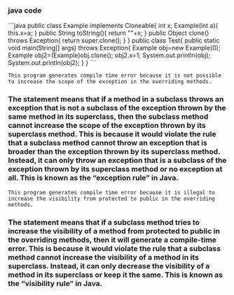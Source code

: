 <h3>java code</h3>
```java
public class Example implements Cloneable{
     int x;
     Example(int a){
         this.x=a;
     }
     public String toString(){
         return ""+x;
     }
     public Object clone() throws Exception{
         return super.clone();
     }
}
public class Test{
     public static void main(String[] args) throws Exception{
         Example obj=new Example(0);
         Example obj2=(Example)obj.clone();
         obj2.x=1;
         System.out.println(obj);
         System.out.println(obj2);
     }
}
```

```
This program generates compile time error because it is not possible to increase the scope of the exception in the overriding methods.
```
<h3>The statement means that if a method in a subclass throws an exception that is not a subclass of the exception thrown by the same method in its superclass, then the subclass method cannot increase the scope of the exception thrown by its superclass method. This is because it would violate the rule that a subclass method cannot throw an exception that is broader than the exception thrown by its superclass method. Instead, it can only throw an exception that is a subclass of the exception thrown by its superclass method or no exception at all. This is known as the “exception rule” in Java.</h3>

```
This program generates compile time error because it is illegal to increase the visibility from protected to public in the overriding methods.
```

<h3>The statement means that if a subclass method tries to increase the visibility of a method from protected to public in the overriding methods, then it will generate a compile-time error. This is because it would violate the rule that a subclass method cannot increase the visibility of a method in its superclass. Instead, it can only decrease the visibility of a method in its superclass or keep it the same. This is known as the “visibility rule” in Java.</h3>
